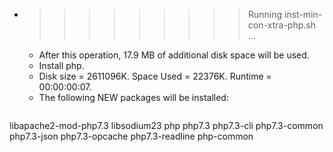 * >>>>>>>>> Running inst-min-con-xtra-php.sh ...
  * After this operation, 17.9 MB of additional disk space will be used.
  * Install php.
  * Disk size = 2611096K. Space Used = 22376K. Runtime = 00:00:00:07.
  * The following NEW packages will be installed:
  ```bash
libapache2-mod-php7.3 libsodium23 php php7.3 php7.3-cli
php7.3-common php7.3-json php7.3-opcache php7.3-readline php-common
  ```
